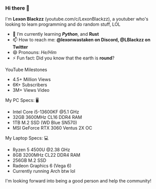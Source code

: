 ### Hi there 👋

I'm **Lexon Blackzz** (youtube.com/c/LexonBlackzz), a youtuber who's looking to learn programming and do random stuff, LOL
- 🌱 I’m currently learning ***Python***, and **Rust**
- 📫 How to reach me: **@lexonwastaken on Discord, @LBlackzz on Twitter** 
- 😄 Pronouns: *He/Him* 
- ⚡ Fun fact: Did you know that the earth is **round**? 

YouTube Milestones 

- 4.5+ Million Views 
- 6K+ Subscribers 
- 3M+ Views Video 

My PC Specs: 🖥️
- Intel Core i5-13600KF @5.1 GHz
- 32GB 3600MHz CL16 DDR4 RAM
- 1TB M.2 SSD (WD Blue SN570)
- MSI GeForce RTX 3060 Ventus 2X OC

My Laptop Specs: 💻
- Ryzen 5 4500U @2.38 GHz 
- 8GB 3200MHz CL22 DDR4 RAM 
- 256GB M.2 SSD
- Radeon Graphics 6 (Vega 6)
- Currently running Arch btw lol


I'm looking forward into being a good person and help the community!
